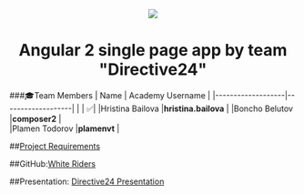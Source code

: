 <p align="center">
<a href="http://academy.telerik.com/">
<img src="https://camo.githubusercontent.com/08ecbe7b67d65cc7c6990787e2836b27b4296f2d/68747470733a2f2f7261772e6769746875622e636f6d2f666c65787472792f54656c6572696b2d41636164656d792f6d61737465722f50726f6772616d6d696e6725323077697468253230432532332f436f6465732f4f746865722f54656c6572696b2e706e67"/>
</a>

<h1 align="center">Angular 2 single page app by team "Directive24"</h1>

###:mortar_board:Team Members
| Name              | Academy Username      	|
|-------------------|-------------------|
|                   | :white_check_mark:|
|Hristina Bailova |__hristina.bailova__	        |
|Boncho Belutov |__composer2__ |		
|Plamen Todorov |__plamenvt__       	|	

##<a href="https://github.com/TelerikAcademy/Angular-2/blob/master/Course%20Project/README.md">Project Requirements</a>  

##GitHub:<a href="https://github.com/composer2/Directive24">White Riders</a>

##Presentation: <a href="not done">Directive24 Presentation</a>
